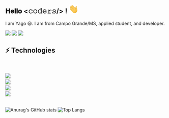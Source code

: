 

<h2> 𝐇𝐞𝐥𝐥𝐨 <𝚌𝚘𝚍𝚎𝚛𝚜/> ! <img src="https://raw.githubusercontent.com/ABSphreak/ABSphreak/master/gifs/Hi.gif" width="30px"></h2>

I am Yago 😃. I am from Campo Grande/MS, applied student, and developer.

<a href="https://discord.com/channels/@oyyago" target="_blank"><img src="https://img.shields.io/badge/Discord-7289DA?style=for-the-badge&logo=discord&logoColor=white" target="_blank"></a> 
  <a href = "mailto:yyagoaraujo@gmail.com?subject=Ola !!!&body=Oi%20Yago%20..."><img src="https://img.shields.io/badge/-Gmail-%23333?style=for-the-badge&logo=gmail&logoColor=white" target="_blank"></a>
  <a href="https://www.linkedin.com/in/yago-de-sousa-6b6b8a229/" target="_blank"><img src="https://img.shields.io/badge/-LinkedIn-%230077B5?style=for-the-badge&logo=linkedin&logoColor=white" target="_blank"></a>
## ⚡ Technologies
<br><br>
    <img src="https://skillicons.dev/icons?i=java,js,ts,html,css&theme=light">
    <br>
    <img src="https://skillicons.dev/icons?i=angular,spring,react,nodejs&theme=light">
    <br>
    <img src="https://skillicons.dev/icons?i=git,linux,docker,postman,idea" />
    <br>
    <img src="https://skillicons.dev/icons?i=postgres,mysql,sqlite" />
<br>
<br>

![Anurag's GitHub stats](https://github-readme-stats.vercel.app/api?username=oyyago&show_icons=true)
![Top Langs](https://github-readme-stats.vercel.app/api/top-langs/?username=oyyago&layout=compact)
